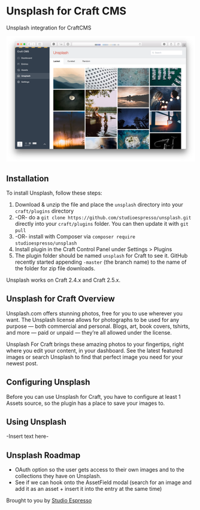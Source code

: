 # Unsplash for Craft CMS

Unsplash integration for CraftCMS

![Screenshot](unsplash/resources/screenshots/screenshot_1.png)

## Installation

To install Unsplash, follow these steps:

1. Download & unzip the file and place the `unsplash` directory into your `craft/plugins` directory
2.  -OR- do a `git clone https://github.com/studioespresso/unsplash.git` directly into your `craft/plugins` folder.  You can then update it with `git pull`
3.  -OR- install with Composer via `composer require studioespresso/unsplash`
4. Install plugin in the Craft Control Panel under Settings > Plugins
5. The plugin folder should be named `unsplash` for Craft to see it.  GitHub recently started appending `-master` (the branch name) to the name of the folder for zip file downloads.

Unsplash works on Craft 2.4.x and Craft 2.5.x.

## Unsplash for Craft Overview

Unsplash.com offers stunning photos, free for you to use wherever you want. The Unsplash license allows for photographs to be used for any purpose — both commercial and personal. Blogs, art, book covers, tshirts, and more — paid or unpaid — they’re all allowed under the license.

Unsplash For Craft brings these amazing photos to your fingertips, right where you edit your content, in your dashboard. See the latest featured images or search Unsplash to find that perfect image you need for your newest post.

## Configuring Unsplash

Before you can use Unsplash for Craft, you have to configure at least 1 Assets source, so the plugin has a place to save your images to.

## Using Unsplash

-Insert text here-

## Unsplash Roadmap

* OAuth option so the user gets access to their own images and to the collections they have on Unsplash.
* See if we can hook onto the AssetField modal (search for an image and add it as an asset + insert it into the entry at the same time)

Brought to you by [Studio Espresso](https://studioespresso.co)

